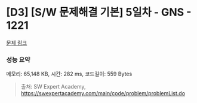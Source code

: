 # [D3] [S/W 문제해결 기본] 5일차 - GNS - 1221 

[문제 링크](https://swexpertacademy.com/main/code/problem/problemDetail.do?contestProbId=AV14jJh6ACYCFAYD) 

### 성능 요약

메모리: 65,148 KB, 시간: 282 ms, 코드길이: 559 Bytes



> 출처: SW Expert Academy, https://swexpertacademy.com/main/code/problem/problemList.do